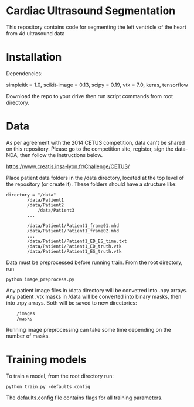 # Cardiac Ultrasound Segmentation

This repository contains code for segmenting the left ventricle of the heart from 4d ultrasound data


# Installation
Dependencies:

simpleitk = 1.0, scikit-image = 0.13, scipy = 0.19, vtk = 7.0, keras, tensorflow

Download the repo to your drive then run script commands from root directory.

# Data

As per agreement with the 2014 CETUS competition, data can't be shared on this repository.  Please go to the competition site, register, sign the data-NDA, then follow the instructions below.

https://www.creatis.insa-lyon.fr/Challenge/CETUS/

Place patient data folders in the /data directory, located at the top level of the repository (or create it). These folders should have a structure like:

    directory = "/data"
    		/data/Patient1
    		/data/Patient2
             	/data/Patient3
	     	...
             
      		/data/Patient1/Patient1_frame01.mhd
      		/data/Patient1/Patient1_frame02.mhd
      		...
      		/data/Patient1/Patient1_ED_ES_time.txt
      		/data/Patient1/Patient1_ED_truth.vtk
      		/data/Patient1/Patient1_ES_truth.vtk

Data must be preprocessed before running train.  From the root directory, run

	python image_preprocess.py

Any patient image files in /data directory will be convetred into .npy arrays.  Any patient .vtk masks in /data will be converted into binary masks, then into .npy arrays.  Both will be saved to new directories:

		/images
		/masks

Running image preprocessing can take some time depending on the number of masks.

# Training models

To train a model, from the root directory run:

	python train.py -defaults.config
    
The defaults.config file contains flags for all training parameters.

